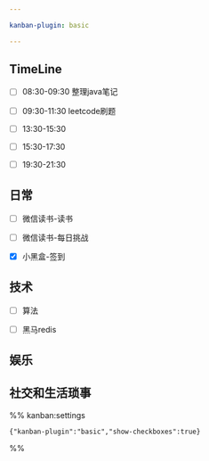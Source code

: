 ```yaml
---

kanban-plugin: basic

---
```


## TimeLine

- [ ] 08:30-09:30 整理java笔记
- [ ] 09:30-11:30 leetcode刷题
- [ ] 13:30-15:30
- [ ] 15:30-17:30
- [ ] 19:30-21:30


## 日常

- [ ] 微信读书-读书
- [ ] 微信读书-每日挑战
- [x] 小黑盒-签到


## 技术

- [ ] 算法
- [ ] 黑马redis


## 娱乐



## 社交和生活琐事





%% kanban:settings
```
{"kanban-plugin":"basic","show-checkboxes":true}
```
%%